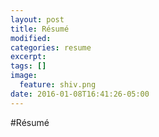 ```yaml
---
layout: post
title: Résumé
modified:
categories: resume
excerpt:
tags: []
image:
  feature: shiv.png
date: 2016-01-08T16:41:26-05:00
---
```


#Résumé
